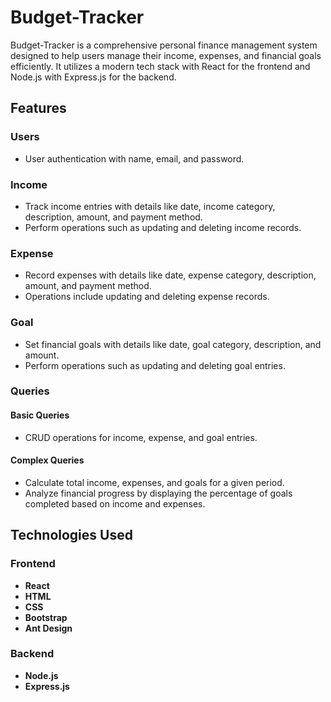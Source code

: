 # Budget-Tracker

Budget-Tracker is a comprehensive personal finance management system designed to help users manage their income, expenses, and financial goals efficiently. It utilizes a modern tech stack with React for the frontend and Node.js with Express.js for the backend.

## Features

### Users

- User authentication with name, email, and password.

### Income

- Track income entries with details like date, income category, description, amount, and payment method.
- Perform operations such as updating and deleting income records.

### Expense

- Record expenses with details like date, expense category, description, amount, and payment method.
- Operations include updating and deleting expense records.

### Goal

- Set financial goals with details like date, goal category, description, and amount.
- Perform operations such as updating and deleting goal entries.

### Queries

#### Basic Queries

- CRUD operations for income, expense, and goal entries.

#### Complex Queries

- Calculate total income, expenses, and goals for a given period.
- Analyze financial progress by displaying the percentage of goals completed based on income and expenses.

## Technologies Used

### Frontend

- **React**
- **HTML**
- **CSS**
- **Bootstrap**
- **Ant Design**

### Backend

- **Node.js**
- **Express.js**


